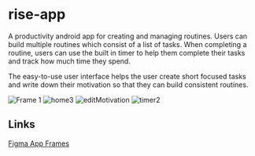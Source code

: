 # rise-app
A productivity android app for creating and managing routines. Users can build multiple routines which consist of a list of tasks. When completing a routine, users can use the built in timer to help them complete their tasks and track how much time they spend.

The easy-to-use user interface helps the user create short focused tasks and write down their motivation so that they can build consistent routines.

![Frame 1](https://github.com/vanessavmac/rise-app/assets/68434174/0dcaed91-5664-4a45-bf8d-6654e7a419f4)
![home3](https://github.com/vanessavmac/rise-app/assets/68434174/8b2cee33-e123-4aca-9241-11576c92a1f5)
![editMotivation](https://github.com/vanessavmac/rise-app/assets/68434174/f6af9f50-f3d6-4c47-a8ea-45d13530b330)
![timer2](https://github.com/vanessavmac/rise-app/assets/68434174/341ce038-f336-4194-9dab-44f44870d48c)

## Links
[Figma App Frames](https://www.figma.com/file/slE3TayeDnoWJUANUK9wrg/Rise---App-Frames?node-id=0%3A1)
